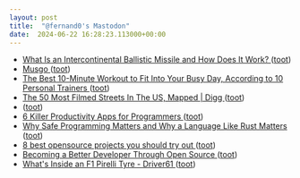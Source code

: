 ```yaml
---
layout: post
title:  "@fernand0's Mastodon"
date:  2024-06-22 16:28:23.113000+00:00
---
```

*  [What Is an Intercontinental Ballistic Missile and How Does It Work? ](https://interestingengineering.com/innovation/what-is-an-intercontinental-ballistic-missile-and-how-does-it-wor) ([toot](https://mastodon.social/@fernand0/112661214207144284))
*  [Musgo ](https://www.flickr.com/photos/fernand0/53794868414) ([toot](https://mastodon.social/@fernand0/112661198653093421))
*  [The Best 10-Minute Workout to Fit Into Your Busy Day, According to 10 Personal Trainers ](https://www.self.com/story/10-minute-workout-tips-from-trainer) ([toot](https://mastodon.social/@fernand0/112661037288960340))
*  [The 50 Most Filmed Streets In The US, Mapped \| Digg ](https://digg.com/culture/link/most-filmed-streets-in-usa-map-aZn9Odams) ([toot](https://mastodon.social/@fernand0/112660805970515527))
*  [ ](https://mastodon.social/users/fernand0/statuses/112660805399877492/activity) ([toot](https://mastodon.social/users/fernand0/statuses/112660805399877492/activity))
*  [6 Killer Productivity Apps for Programmers ](https://dev.to/ruppysuppy/6-killer-productivity-apps-for-programmers-2ie) ([toot](https://mastodon.social/@fernand0/112660094960351333))
*  [Why Safe Programming Matters and Why a Language Like Rust Matters ](https://dev.to/oktadev/why-safe-programming-matters-and-why-a-language-like-rust-matters-3m4) ([toot](https://mastodon.social/@fernand0/112659773154275457))
*  [8 best opensource projects you should try out ](https://dev.to/itsrakesh/8-best-opensource-projects-you-should-try-out-1p1) ([toot](https://mastodon.social/@fernand0/112659535192727162))
*  [Becoming a Better Developer Through Open Source ](https://dev.to/appwrite/becoming-a-better-developer-through-open-source-39k) ([toot](https://mastodon.social/@fernand0/112659301989471166))
*  [What's Inside an F1 Pirelli Tyre - Driver61 ](https://driver61.com/blog/whats-inside-an-f1-pirelli-tyre) ([toot](https://mastodon.social/@fernand0/112657735120284549))
